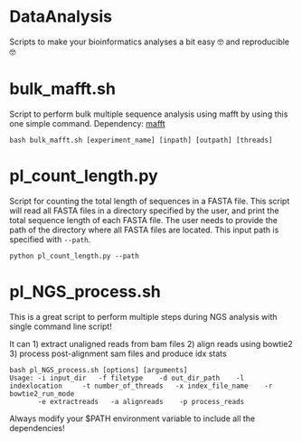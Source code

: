 # DataAnalysis

Scripts to make your bioinformatics analyses a bit easy 🤓 and reproducible 🤓

# bulk_mafft.sh
Script to perform bulk multiple sequence analysis using mafft by using this one simple command. Dependency: [mafft](https://mafft.cbrc.jp/alignment/software/source.html)
                    
   `bash bulk_mafft.sh [experiment_name] [inpath] [outpath] [threads]`

# pl_count_length.py
Script for counting the total length of sequences in a FASTA file. This script will read all FASTA files in a directory specified by the user, and print the total sequence length of each FASTA file. The user needs to provide the path of the directory where all FASTA files are located. This input path is specified with `--path`.
   
   `python pl_count_length.py --path`
   
# pl_NGS_process.sh
This is a great script to perform multiple steps during NGS analysis with single command line script!

It can 1) extract unaligned reads from bam files
       2) align reads using bowtie2 
       3) process post-alignment sam files and produce idx stats 
    
    bash pl_NGS_process.sh [options] [arguments]
    Usage: -i input_dir   -f filetype    -d out_dir_path    -l indexlocation     -t number_of_threads   -x index_file_name    -r bowtie2_run_mode
           -e extractreads   -a alignreads    -p process_reads   
    

Always modify your $PATH environment variable to include all the dependencies! 





